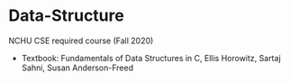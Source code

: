 # Data-Structure
NCHU CSE required course (Fall 2020)
* Textbook: Fundamentals of Data Structures in C, Ellis Horowitz, Sartaj Sahni, Susan Anderson-Freed
